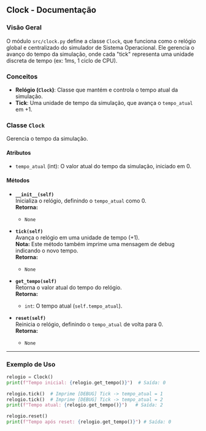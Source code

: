 
## Clock - Documentação

### Visão Geral
O módulo `src/clock.py` define a classe `Clock`, que funciona como o relógio global e centralizado do simulador de Sistema Operacional. Ele gerencia o avanço do tempo da simulação, onde cada "tick" representa uma unidade discreta de tempo (ex: 1ms, 1 ciclo de CPU).

### Conceitos
- **Relógio (`Clock`)**: Classe que mantém e controla o tempo atual da simulação.
- **Tick**: Uma unidade de tempo da simulação, que avança o `tempo_atual` em $+1$.

### Classe `Clock`
Gerencia o tempo da simulação.

#### Atributos
- `tempo_atual` (int): O valor atual do tempo da simulação, iniciado em 0.

#### Métodos
- **`__init__(self)`**  
    Inicializa o relógio, definindo o `tempo_atual` como 0.  
    **Retorna:**  
    - `None`

- **`tick(self)`**  
    Avança o relógio em uma unidade de tempo (+1).  
    **Nota:** Este método também imprime uma mensagem de debug indicando o novo tempo.  
    **Retorna:**  
    - `None`

- **`get_tempo(self)`**  
    Retorna o valor atual do tempo do relógio.  
    **Retorna:**  
    - `int`: O tempo atual (`self.tempo_atual`).

- **`reset(self)`**  
    Reinicia o relógio, definindo o `tempo_atual` de volta para 0.  
    **Retorna:**  
    - `None`

---

### Exemplo de Uso
```python
relogio = Clock()
print(f"Tempo inicial: {relogio.get_tempo()}")  # Saída: 0

relogio.tick()  # Imprime [DEBUG] Tick -> tempo_atual = 1
relogio.tick()  # Imprime [DEBUG] Tick -> tempo_atual = 2
print(f"Tempo atual: {relogio.get_tempo()}")   # Saída: 2

relogio.reset()
print(f"Tempo após reset: {relogio.get_tempo()}") # Saída: 0
```
